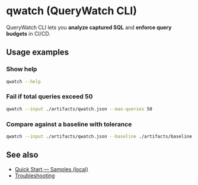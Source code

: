 # qwatch (QueryWatch CLI)

QueryWatch CLI lets you **analyze captured SQL** and **enforce query budgets** in CI/CD.

## Usage examples

### Show help
```bash
qwatch --help
```

### Fail if total queries exceed 50
```bash
qwatch --input ./artifacts/qwatch.json --max-queries 50
```

### Compare against a baseline with tolerance
```bash
qwatch --input ./artifacts/qwatch.json --baseline ./artifacts/baseline.json --baseline-allow-percent 10
```

## See also
- [Quick Start — Samples (local)](https://github.com/KeelMatrix/QueryWatch#quick-start--samples-local)
- [Troubleshooting](https://github.com/KeelMatrix/QueryWatch#troubleshooting)
